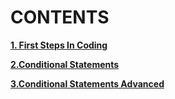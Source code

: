 # CONTENTS

[**1. First Steps In Coding**](https://github.com/YordanPashev/CSharpBasics-October2021/tree/main/01.First%20Steps%20In%20Coding)

[**2.Conditional Statements**](https://github.com/YordanPashev/CSharpBasics-October2021/tree/main/02.Conditional%20Statements)

[**3.Conditional Statements Advanced**](https://github.com/YordanPashev/CSharpBasics-October2021/tree/main/03.Conditional%20Statements%20Advanced)

